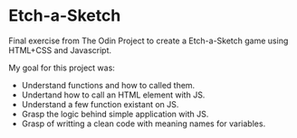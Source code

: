 # Etch-a-Sketch
Final exercise from The Odin Project to create a Etch-a-Sketch game using HTML+CSS and Javascript.

My goal for this project was:
 - Understand functions and how to called them.
 - Undertand how to call an HTML element with JS.
 - Understand a few function existant on JS.
 - Grasp the logic behind simple application with JS.
 - Grasp of writting a clean code with meaning names for variables.

